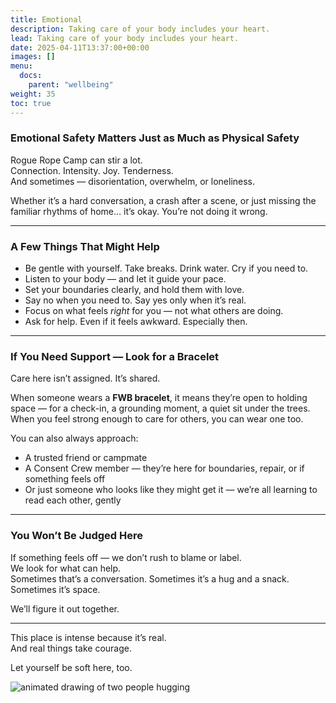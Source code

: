 ```yaml
---
title: Emotional
description: Taking care of your body includes your heart.
lead: Taking care of your body includes your heart.
date: 2025-04-11T13:37:00+00:00
images: []
menu: 
  docs:
    parent: "wellbeing"
weight: 35
toc: true
---
```


### Emotional Safety Matters Just as Much as Physical Safety

Rogue Rope Camp can stir a lot.  
Connection. Intensity. Joy. Tenderness.  
And sometimes — disorientation, overwhelm, or loneliness.

Whether it’s a hard conversation, a crash after a scene, or just missing the familiar rhythms of home… it’s okay. You’re not doing it wrong.

---

### A Few Things That Might Help

- Be gentle with yourself. Take breaks. Drink water. Cry if you need to.  
- Listen to your body — and let it guide your pace.  
- Set your boundaries clearly, and hold them with love.  
- Say no when you need to. Say yes only when it’s real.  
- Focus on what feels *right* for you — not what others are doing.  
- Ask for help. Even if it feels awkward. Especially then.  

---

### If You Need Support — Look for a Bracelet

Care here isn’t assigned. It’s shared.

When someone wears a **FWB bracelet**, it means they’re open to holding space — for a check-in, a grounding moment, a quiet sit under the trees. When you feel strong enough to care for others, you can wear one too.

You can also always approach:

- A trusted friend or campmate  
- A Consent Crew member — they’re here for boundaries, repair, or if something feels off  
- Or just someone who looks like they might get it — we’re all learning to read each other, gently  

---

### You Won’t Be Judged Here

If something feels off — we don’t rush to blame or label.  
We look for what can help.  
Sometimes that’s a conversation. Sometimes it’s a hug and a snack. Sometimes it’s space.

We’ll figure it out together.

---

This place is intense because it’s real.  
And real things take courage.

Let yourself be soft here, too.

![animated drawing of two people hugging](/images/rrc25/encounter.png)
